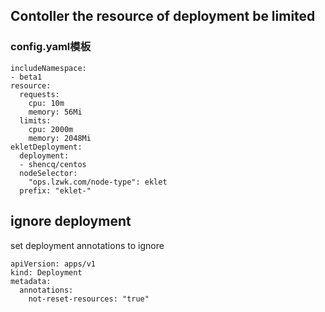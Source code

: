 ## Contoller the resource of deployment be limited

### config.yaml模板
```
includeNamespace:
- beta1
resource:
  requests:
    cpu: 10m
    memory: 56Mi
  limits:
    cpu: 2000m
    memory: 2048Mi
ekletDeployment:
  deployment:
  - shencq/centos
  nodeSelector:
    "ops.lzwk.com/node-type": eklet
  prefix: "eklet-"
```

## ignore deployment
set deployment annotations to ignore
```
apiVersion: apps/v1
kind: Deployment
metadata:
  annotations:
    not-reset-resources: "true"
```

